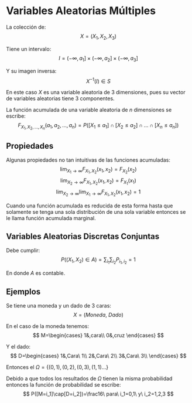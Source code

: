 # Variables Aleatorias Múltiples
La colección de:
$$
X=(X_1, X_2, X_3)
$$

Tiene un intervalo:
$$
I=(-\infty,a_1]\times(-\infty,a_2]\times(-\infty,a_3]
$$

Y su imagen inversa:
$$
X^{-1}(I)\in S
$$

En este caso $X$ es una variable aleatoria de 3 dimensiones, pues su vector de variables aleatorias tiene 3 componentes.

La función acumulada de una variable aleatoria de $n$ dimensiones se escribe:
$$
F_{X_1,X_2,...,X_n}(a_1,a_2,...,a_n)=P([X_1\le a_1]\cap[X_2\le a_2]\cap\dots\cap[X_n\le a_n])
$$

## Propiedades
Algunas propiedades no tan intuitivas de las funciones acumuladas:
$$
\lim_{X_1\rightarrow\infty}F_{X_1,X_2}(x_1,x_2)=F_{X_2}(x_2)
$$
$$
\lim_{X_2\rightarrow\infty}F_{X_1,X_2}(x_1,x_2)=F_{X_1}(x_1)
$$
$$
\lim_{X_2\rightarrow\infty}\lim_{X_1\rightarrow\infty}F_{X_1,X_2}(x_1,x_2)=1
$$

Cuando una función acumulada es reducida de esta forma hasta que solamente se tenga una sola distribución de una sola variable entonces se le llama función acumulada marginal.

## Variables Aleatorias Discretas Conjuntas
Debe cumplir:
$$
P((X_1,X_2)\in A)=\sum_{i_1}\sum_{i_2}P_{i_1,i_2}=1
$$

En donde $A$ es contable.

## Ejemplos
Se tiene una moneda y un dado de 3 caras:
$$
X=(Moneda,\ Dado)
$$

En el caso de la moneda tenemos:
$$
M=\begin{cases}
1&,cara\\
0&,cruz
\end{cases}
$$

Y el dado:
$$
D=\begin{cases}
1&,Cara\ 1\\
2&,Cara\ 2\\
3&,Cara\ 3\\
\end{cases}
$$

Entonces el $\Omega=\{(0,1), (0,2),(0,3),(1,1)...\}$

Debido a que todos los resultados de $\Omega$ tienen la misma probabilidad entonces la función de probabilidad se escribe:
$$
P([M=i_1]\cap[D=i_2])=\frac16\ para\ i_1=0,1\ y\ i_2=1,2,3
$$
